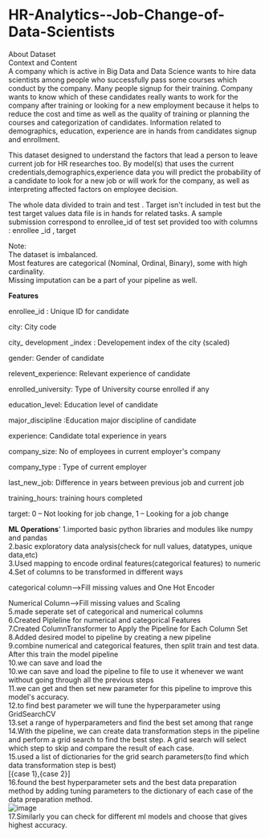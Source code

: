 # HR-Analytics--Job-Change-of-Data-Scientists
About Dataset<br>
Context and Content<br>
A company which is active in Big Data and Data Science wants to hire data scientists among people who successfully pass some courses which conduct by the company. Many people signup for their training. Company wants to know which of these candidates really wants to work for the company after training or looking for a new employment because it helps to reduce the cost and time as well as the quality of training or planning the courses and categorization of candidates. Information related to demographics, education, experience are in hands from candidates signup and enrollment.

This dataset designed to understand the factors that lead a person to leave current job for HR researches too. By model(s) that uses the current credentials,demographics,experience data you will predict the probability of a candidate to look for a new job or will work for the company, as well as interpreting affected factors on employee decision.

The whole data divided to train and test . Target isn't included in test but the test target values data file is in hands for related tasks. A sample submission correspond to enrollee_id of test set provided too with columns : enrollee _id , target

Note:<br>
The dataset is imbalanced.<br>
Most features are categorical (Nominal, Ordinal, Binary), some with high cardinality.<br>
Missing imputation can be a part of your pipeline as well.<br>

**Features**

enrollee_id : Unique ID for candidate

city: City code

city_ development _index : Developement index of the city (scaled)

gender: Gender of candidate

relevent_experience: Relevant experience of candidate

enrolled_university: Type of University course enrolled if any

education_level: Education level of candidate

major_discipline :Education major discipline of candidate

experience: Candidate total experience in years

company_size: No of employees in current employer's company

company_type : Type of current employer

last_new_job: Difference in years between previous job and current job

training_hours: training hours completed

target: 0 – Not looking for job change, 1 – Looking for a job change

**ML Operations**'
1.imported basic python libraries and modules like numpy and pandas <br>
2.basic exploratory data analysis(check for null values, datatypes, unique data,etc)<br>
3.Used mapping to encode ordinal features(categorical features) to numeric<br>
4.Set of columns to be transformed in different ways<br>

categorical column-->Fill missing values and One Hot Encoder

Numerical Column-->Fill missing values and Scaling<br>
5.made seperate set of categorical and numerical columns <br>
6.Created Pipleline for numerical and categorical Features<br>
7.Created ColumnTransformer to Apply the Pipeline for Each Column Set<br>
8.Added desired model to pipeline by creating a new pipeline<br>
9.combine numerical and categorical features, then split train and test data. After this train the model pipeline<br>
10.we can save and load the<br>
10.we can save and load the pipeline to file to use it whenever we want without going through all the previous steps<br>
11.we can get and then set new parameter for this pipeline to improve this model's accuracy.<br>
12.to find best parameter we will tune the hyperparameter using GridSearchCV<br>
13.set a range of hyperparameters and find the best set among that range<br>
14.With the pipeline, we can create data transformation steps in the pipeline and perform a grid search to find the best step. A grid search will select which step to skip and compare the result of each case.<br>
15.used a list of dictionaries for the grid search parameters(to find which data transformation step is best)<br>
[{case 1},{case 2}]<br>
16.found the best hyperparameter sets and the best data preparation method by adding tuning parameters to the dictionary of each case of the data preparation method.<br>
![image](https://github.com/DivyaChitransh/HR-Analytics--Job-Change-of-Data-Scientists/assets/147910649/5857328a-8756-4fac-9317-feb4b87f6898)<br>
17.Similarly you can check for different ml models and choose that gives highest accuracy.<br>
